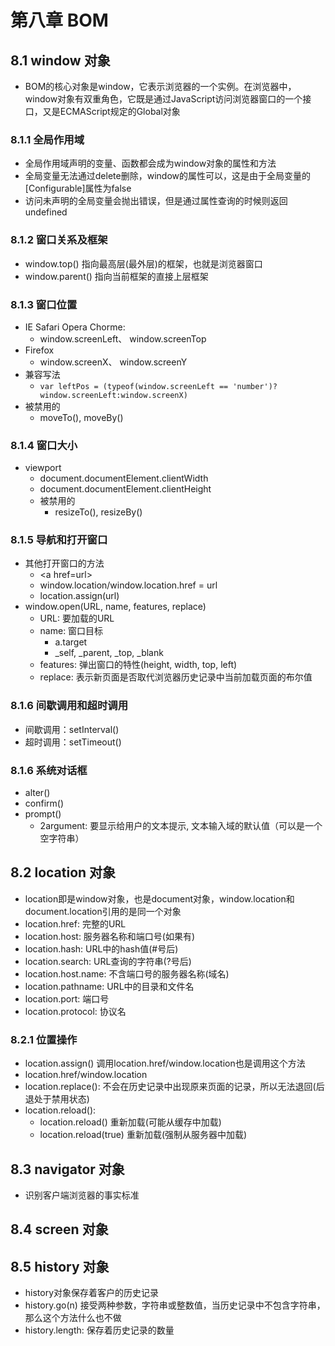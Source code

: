 # 第八章 BOM

## 8.1 window 对象
- BOM的核心对象是window，它表示浏览器的一个实例。在浏览器中，window对象有双重角色，它既是通过JavaScript访问浏览器窗口的一个接口，又是ECMAScript规定的Global对象

### 8.1.1 全局作用域
- 全局作用域声明的变量、函数都会成为window对象的属性和方法
- 全局变量无法通过delete删除，window的属性可以，这是由于全局变量的[Configurable]属性为false
- 访问未声明的全局变量会抛出错误，但是通过属性查询的时候则返回undefined

### 8.1.2 窗口关系及框架
- window.top() 指向最高层(最外层)的框架，也就是浏览器窗口
- window.parent() 指向当前框架的直接上层框架

### 8.1.3 窗口位置
- IE Safari Opera Chorme: 
  - window.screenLeft、 window.screenTop
- Firefox
  - window.screenX、 window.screenY
- 兼容写法
  - `var leftPos = (typeof(window.screenLeft == 'number')?window.screenLeft:window.screenX)`
- 被禁用的
  - moveTo(), moveBy()

### 8.1.4 窗口大小
- viewport
  - document.documentElement.clientWidth
  - document.documentElement.clientHeight
  - 被禁用的
    - resizeTo(), resizeBy()

### 8.1.5 导航和打开窗口
- 其他打开窗口的方法
  - \<a href=url\>
  - window.location/window.location.href = url
  - location.assign(url)
- window.open(URL, name, features, replace)
  - URL: 要加载的URL
  - name: 窗口目标
    - a.target
    - _self, _parent, _top, _blank
  - features: 弹出窗口的特性(height, width, top, left)
  - replace: 表示新页面是否取代浏览器历史记录中当前加载页面的布尔值

### 8.1.6 间歇调用和超时调用
- 间歇调用：setInterval()
- 超时调用：setTimeout()

### 8.1.6 系统对话框
- alter()
- confirm()
- prompt()
  - 2argument: 要显示给用户的文本提示, 文本输入域的默认值（可以是一个空字符串）

## 8.2 location 对象
- location即是window对象，也是document对象，window.location和document.location引用的是同一个对象
- location.href: 完整的URL
- location.host: 服务器名称和端口号(如果有)
- location.hash: URL中的hash值(#号后)
- location.search: URL查询的字符串(?号后)
- location.host.name: 不含端口号的服务器名称(域名)
- location.pathname: URL中的目录和文件名
- location.port: 端口号
- location.protocol: 协议名

### 8.2.1 位置操作
- location.assign() 调用location.href/window.location也是调用这个方法
- location.href/window.location
- location.replace(): 不会在历史记录中出现原来页面的记录，所以无法退回(后退处于禁用状态)
- location.reload(): 
  - location.reload() 重新加载(可能从缓存中加载)
  - location.reload(true) 重新加载(强制从服务器中加载)

## 8.3 navigator 对象
- 识别客户端浏览器的事实标准

## 8.4 screen 对象

## 8.5 history 对象
- history对象保存着客户的历史记录
- history.go(n) 接受两种参数，字符串或整数值，当历史记录中不包含字符串，那么这个方法什么也不做
- history.length: 保存着历史记录的数量
